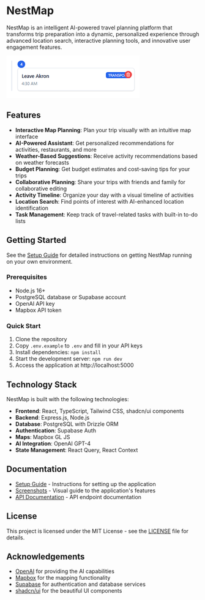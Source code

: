 # NestMap

NestMap is an intelligent AI-powered travel planning platform that transforms trip preparation into a dynamic, personalized experience through advanced location search, interactive planning tools, and innovative user engagement features.

![NestMap Demo](attached_assets/image_1747789143085.png)

## Features

- **Interactive Map Planning**: Plan your trip visually with an intuitive map interface
- **AI-Powered Assistant**: Get personalized recommendations for activities, restaurants, and more
- **Weather-Based Suggestions**: Receive activity recommendations based on weather forecasts
- **Budget Planning**: Get budget estimates and cost-saving tips for your trips
- **Collaborative Planning**: Share your trips with friends and family for collaborative editing
- **Activity Timeline**: Organize your day with a visual timeline of activities
- **Location Search**: Find points of interest with AI-enhanced location identification
- **Task Management**: Keep track of travel-related tasks with built-in to-do lists

## Getting Started

See the [Setup Guide](SETUP_GUIDE.md) for detailed instructions on getting NestMap running on your own environment.

### Prerequisites

- Node.js 16+
- PostgreSQL database or Supabase account
- OpenAI API key
- Mapbox API token

### Quick Start

1. Clone the repository
2. Copy `.env.example` to `.env` and fill in your API keys
3. Install dependencies: `npm install`
4. Start the development server: `npm run dev`
5. Access the application at http://localhost:5000

## Technology Stack

NestMap is built with the following technologies:

- **Frontend**: React, TypeScript, Tailwind CSS, shadcn/ui components
- **Backend**: Express.js, Node.js
- **Database**: PostgreSQL with Drizzle ORM
- **Authentication**: Supabase Auth
- **Maps**: Mapbox GL JS
- **AI Integration**: OpenAI GPT-4
- **State Management**: React Query, React Context

## Documentation

- [Setup Guide](SETUP_GUIDE.md) - Instructions for setting up the application
- [Screenshots](docs/SCREENSHOTS.md) - Visual guide to the application's features
- [API Documentation](docs/API.md) - API endpoint documentation

## License

This project is licensed under the MIT License - see the [LICENSE](LICENSE) file for details.

## Acknowledgements

- [OpenAI](https://openai.com/) for providing the AI capabilities
- [Mapbox](https://www.mapbox.com/) for the mapping functionality
- [Supabase](https://supabase.com/) for authentication and database services
- [shadcn/ui](https://ui.shadcn.com/) for the beautiful UI components